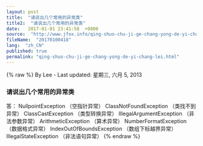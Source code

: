 ```yaml
---
layout: post
title:  "请说出几个常用的异常类"
title2:  "请说出几个常用的异常类"
date:   2017-01-01 23:41:58  +0800
source:  "http://www.jfox.info/qing-shuo-chu-ji-ge-chang-yong-de-yi-chang-lei.html"
fileName:  "20170100418"
lang:  "zh_CN"
published: true
permalink: "qing-shuo-chu-ji-ge-chang-yong-de-yi-chang-lei.html"
---
```

{% raw %}
By Lee - Last updated: 星期三, 六月 5, 2013

### 请说出几个常用的异常类

答： NullpointException （空指针异常）
ClassNotFoundException （类找不到异常）
ClassCastException （类型转换异常）
IllegalArgumentException （非法参数异常）
ArithmeticException （算术异常）
NumberFormatException （数据格式异常）
IndexOutOfBoundsException （数组下标越界异常）
IllegalStateException （非法语句异常）
{% endraw %}